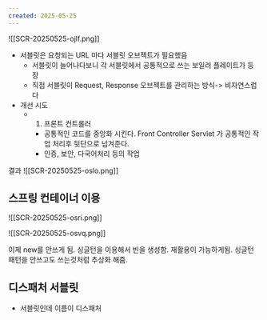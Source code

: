 ```yaml
---
created: 2025-05-25
---
```

![[SCR-20250525-ojlf.png]]
- 서블릿은 요청되는 URL 마다 서블릿 오브젝트가 필요했음
	- 서블릿이 늘어나다보니 각 서블릿에서 공통적으로 쓰는 보일러 플레이트가 등장
	- 직접 서블릿이 Request, Response 오브젝트를 관리하는 방식-> 비자연스럽다
- 개선 시도
	- 1. 프론트 컨트롤러
		- 공통적인 코드를 중앙화 시킨다. Front Controller Servlet 가 공통적인 작업 처리후 뒷단으로 넘겨준다.
		- 인증, 보안, 다국어처리 등의 작업

결과
![[SCR-20250525-oslo.png]]
## 스프링 컨테이너 이용
![[SCR-20250525-osri.png]]

![[SCR-20250525-osvq.png]]

이제 new를 안쓰게 됨. 싱글턴을 이용해서 빈을 생성함. 재활용이 가능하게됨. 싱글턴 패턴을 안쓰고도 쓰는것처럼 추상화 해줌.

## 디스패처 서블릿
- 서블릿인데 이름이 디스패처
